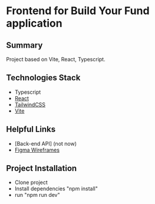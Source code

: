 # Frontend for Build Your Fund application

## Summary
Project based on Vite, React, Typescript.

## Technologies Stack
- Typescript
- [React](https://reactjs.org/)
- [TailwindCSS](https://tailwindcss.com/)
- [Vite](https://vitejs.dev/)

## Helpful Links
- [Back-end API] (not now)
- [Figma Wireframes](https://www.figma.com/file/0RgUefKgVGZxXbv6UFMTMU/Build-Your-Fund?node-id=0%3A1)

## Project Installation
- Clone project
- Install dependencies "npm install"
- run "npm run dev"
